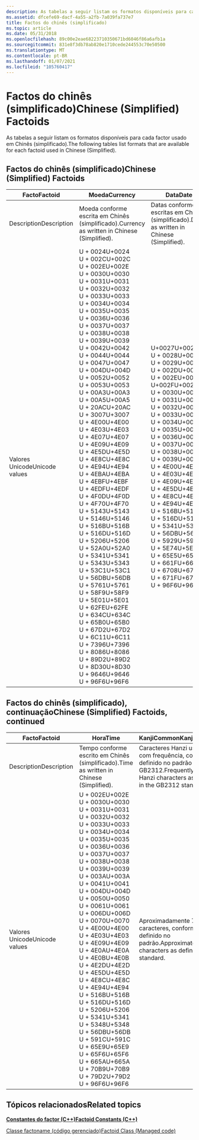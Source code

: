 ```yaml
---
description: As tabelas a seguir listam os formatos disponíveis para cada factor usado em Chinês (simplificado).
ms.assetid: dfcefe69-dacf-4a55-a2fb-7a039fa737e7
title: Factos do chinês (simplificado)
ms.topic: article
ms.date: 05/31/2018
ms.openlocfilehash: 89c00e2eae68223710350671bd6046f86a6afb1a
ms.sourcegitcommit: 831e8f3db78ab820e1710cede244553c70e50500
ms.translationtype: MT
ms.contentlocale: pt-BR
ms.lasthandoff: 01/07/2021
ms.locfileid: "105760417"
---
```

# <a name="chinese-simplified-factoids"></a><span data-ttu-id="3f20e-103">Factos do chinês (simplificado)</span><span class="sxs-lookup"><span data-stu-id="3f20e-103">Chinese (Simplified) Factoids</span></span>

<span data-ttu-id="3f20e-104">As tabelas a seguir listam os formatos disponíveis para cada factor usado em Chinês (simplificado).</span><span class="sxs-lookup"><span data-stu-id="3f20e-104">The following tables list formats that are available for each factoid used in Chinese (Simplified).</span></span>

## <a name="chinese-simplified-factoids"></a><span data-ttu-id="3f20e-105">Factos do chinês (simplificado)</span><span class="sxs-lookup"><span data-stu-id="3f20e-105">Chinese (Simplified) Factoids</span></span>



| <span data-ttu-id="3f20e-106">Facto</span><span class="sxs-lookup"><span data-stu-id="3f20e-106">Factoid</span></span>                   | <span data-ttu-id="3f20e-107">**Moeda**</span><span class="sxs-lookup"><span data-stu-id="3f20e-107">**Currency**</span></span>                                                                                                                                                                                                                                                                                                                                                                                                                                                                                                                                                                                                                                                                                                                                                                                                                                                                                                                                                                                                                                                                                          | <span data-ttu-id="3f20e-108">**Data**</span><span class="sxs-lookup"><span data-stu-id="3f20e-108">**Date**</span></span>                                                                                                                                                                                                                                                                                                                                                                                                                                                                                                                                                                                                          | <span data-ttu-id="3f20e-109">**Número**</span><span class="sxs-lookup"><span data-stu-id="3f20e-109">**Number**</span></span>                                                                                                                                                                                                                                                                                                                                                                                                                                                                                                                                                                                                                                                                                                  | <span data-ttu-id="3f20e-110">**Telephone**</span><span class="sxs-lookup"><span data-stu-id="3f20e-110">**Telephone**</span></span>                                                                                                                                                                                                                                                                                                                                                                                                                                                                                                                                                                                                                                   |
|---------------------------|-------------------------------------------------------------------------------------------------------------------------------------------------------------------------------------------------------------------------------------------------------------------------------------------------------------------------------------------------------------------------------------------------------------------------------------------------------------------------------------------------------------------------------------------------------------------------------------------------------------------------------------------------------------------------------------------------------------------------------------------------------------------------------------------------------------------------------------------------------------------------------------------------------------------------------------------------------------------------------------------------------------------------------------------------------------------------------------------------------|-------------------------------------------------------------------------------------------------------------------------------------------------------------------------------------------------------------------------------------------------------------------------------------------------------------------------------------------------------------------------------------------------------------------------------------------------------------------------------------------------------------------------------------------------------------------------------------------------------------------|-------------------------------------------------------------------------------------------------------------------------------------------------------------------------------------------------------------------------------------------------------------------------------------------------------------------------------------------------------------------------------------------------------------------------------------------------------------------------------------------------------------------------------------------------------------------------------------------------------------------------------------------------------------------------------------------------------------|-------------------------------------------------------------------------------------------------------------------------------------------------------------------------------------------------------------------------------------------------------------------------------------------------------------------------------------------------------------------------------------------------------------------------------------------------------------------------------------------------------------------------------------------------------------------------------------------------------------------------------------------------|
| <span data-ttu-id="3f20e-111">Description</span><span class="sxs-lookup"><span data-stu-id="3f20e-111">Description</span></span><br/>    | <span data-ttu-id="3f20e-112">Moeda conforme escrita em Chinês (simplificado).</span><span class="sxs-lookup"><span data-stu-id="3f20e-112">Currency as written in Chinese (Simplified).</span></span><br/>                                                                                                                                                                                                                                                                                                                                                                                                                                                                                                                                                                                                                                                                                                                                                                                                                                                                                                                                                                                                                                               | <span data-ttu-id="3f20e-113">Datas conforme escritas em Chinês (simplificado).</span><span class="sxs-lookup"><span data-stu-id="3f20e-113">Dates as written in Chinese (Simplified).</span></span><br/>                                                                                                                                                                                                                                                                                                                                                                                                                                                                                                                                                              | <span data-ttu-id="3f20e-114">Números conforme escritos em Chinês (simplificado).</span><span class="sxs-lookup"><span data-stu-id="3f20e-114">Numbers as written in Chinese (Simplified).</span></span><br/>                                                                                                                                                                                                                                                                                                                                                                                                                                                                                                                                                                                                                                                      | <span data-ttu-id="3f20e-115">Números de telefone, conforme escrito em Chinês (simplificado).</span><span class="sxs-lookup"><span data-stu-id="3f20e-115">Phone numbers as written in Chinese (Simplified).</span></span><br/>                                                                                                                                                                                                                                                                                                                                                                                                                                                                                                                                                                                    |
| <span data-ttu-id="3f20e-116">Valores Unicode</span><span class="sxs-lookup"><span data-stu-id="3f20e-116">Unicode values</span></span><br/> | <span data-ttu-id="3f20e-117">U + 0024</span><span class="sxs-lookup"><span data-stu-id="3f20e-117">U+0024</span></span><br/> <span data-ttu-id="3f20e-118">U + 002C</span><span class="sxs-lookup"><span data-stu-id="3f20e-118">U+002C</span></span><br/> <span data-ttu-id="3f20e-119">U + 002E</span><span class="sxs-lookup"><span data-stu-id="3f20e-119">U+002E</span></span><br/> <span data-ttu-id="3f20e-120">U + 0030</span><span class="sxs-lookup"><span data-stu-id="3f20e-120">U+0030</span></span><br/> <span data-ttu-id="3f20e-121">U + 0031</span><span class="sxs-lookup"><span data-stu-id="3f20e-121">U+0031</span></span><br/> <span data-ttu-id="3f20e-122">U + 0032</span><span class="sxs-lookup"><span data-stu-id="3f20e-122">U+0032</span></span><br/> <span data-ttu-id="3f20e-123">U + 0033</span><span class="sxs-lookup"><span data-stu-id="3f20e-123">U+0033</span></span><br/> <span data-ttu-id="3f20e-124">U + 0034</span><span class="sxs-lookup"><span data-stu-id="3f20e-124">U+0034</span></span><br/> <span data-ttu-id="3f20e-125">U + 0035</span><span class="sxs-lookup"><span data-stu-id="3f20e-125">U+0035</span></span><br/> <span data-ttu-id="3f20e-126">U + 0036</span><span class="sxs-lookup"><span data-stu-id="3f20e-126">U+0036</span></span><br/> <span data-ttu-id="3f20e-127">U + 0037</span><span class="sxs-lookup"><span data-stu-id="3f20e-127">U+0037</span></span><br/> <span data-ttu-id="3f20e-128">U + 0038</span><span class="sxs-lookup"><span data-stu-id="3f20e-128">U+0038</span></span><br/> <span data-ttu-id="3f20e-129">U + 0039</span><span class="sxs-lookup"><span data-stu-id="3f20e-129">U+0039</span></span><br/> <span data-ttu-id="3f20e-130">U + 0042</span><span class="sxs-lookup"><span data-stu-id="3f20e-130">U+0042</span></span><br/> <span data-ttu-id="3f20e-131">U + 0044</span><span class="sxs-lookup"><span data-stu-id="3f20e-131">U+0044</span></span><br/> <span data-ttu-id="3f20e-132">U + 0047</span><span class="sxs-lookup"><span data-stu-id="3f20e-132">U+0047</span></span><br/> <span data-ttu-id="3f20e-133">U + 004D</span><span class="sxs-lookup"><span data-stu-id="3f20e-133">U+004D</span></span><br/> <span data-ttu-id="3f20e-134">U + 0052</span><span class="sxs-lookup"><span data-stu-id="3f20e-134">U+0052</span></span><br/> <span data-ttu-id="3f20e-135">U + 0053</span><span class="sxs-lookup"><span data-stu-id="3f20e-135">U+0053</span></span><br/> <span data-ttu-id="3f20e-136">U + 00A3</span><span class="sxs-lookup"><span data-stu-id="3f20e-136">U+00A3</span></span><br/> <span data-ttu-id="3f20e-137">U + 00A5</span><span class="sxs-lookup"><span data-stu-id="3f20e-137">U+00A5</span></span><br/> <span data-ttu-id="3f20e-138">U + 20AC</span><span class="sxs-lookup"><span data-stu-id="3f20e-138">U+20AC</span></span><br/> <span data-ttu-id="3f20e-139">U + 3007</span><span class="sxs-lookup"><span data-stu-id="3f20e-139">U+3007</span></span><br/> <span data-ttu-id="3f20e-140">U + 4E00</span><span class="sxs-lookup"><span data-stu-id="3f20e-140">U+4E00</span></span><br/> <span data-ttu-id="3f20e-141">U + 4E03</span><span class="sxs-lookup"><span data-stu-id="3f20e-141">U+4E03</span></span><br/> <span data-ttu-id="3f20e-142">U + 4E07</span><span class="sxs-lookup"><span data-stu-id="3f20e-142">U+4E07</span></span><br/> <span data-ttu-id="3f20e-143">U + 4E09</span><span class="sxs-lookup"><span data-stu-id="3f20e-143">U+4E09</span></span><br/> <span data-ttu-id="3f20e-144">U + 4E5D</span><span class="sxs-lookup"><span data-stu-id="3f20e-144">U+4E5D</span></span><br/> <span data-ttu-id="3f20e-145">U + 4E8C</span><span class="sxs-lookup"><span data-stu-id="3f20e-145">U+4E8C</span></span><br/> <span data-ttu-id="3f20e-146">U + 4E94</span><span class="sxs-lookup"><span data-stu-id="3f20e-146">U+4E94</span></span><br/> <span data-ttu-id="3f20e-147">U + 4EBA</span><span class="sxs-lookup"><span data-stu-id="3f20e-147">U+4EBA</span></span><br/> <span data-ttu-id="3f20e-148">U + 4EBF</span><span class="sxs-lookup"><span data-stu-id="3f20e-148">U+4EBF</span></span><br/> <span data-ttu-id="3f20e-149">U + 4EDF</span><span class="sxs-lookup"><span data-stu-id="3f20e-149">U+4EDF</span></span><br/> <span data-ttu-id="3f20e-150">U + 4F0D</span><span class="sxs-lookup"><span data-stu-id="3f20e-150">U+4F0D</span></span><br/> <span data-ttu-id="3f20e-151">U + 4F70</span><span class="sxs-lookup"><span data-stu-id="3f20e-151">U+4F70</span></span><br/> <span data-ttu-id="3f20e-152">U + 5143</span><span class="sxs-lookup"><span data-stu-id="3f20e-152">U+5143</span></span><br/> <span data-ttu-id="3f20e-153">U + 5146</span><span class="sxs-lookup"><span data-stu-id="3f20e-153">U+5146</span></span><br/> <span data-ttu-id="3f20e-154">U + 516B</span><span class="sxs-lookup"><span data-stu-id="3f20e-154">U+516B</span></span><br/> <span data-ttu-id="3f20e-155">U + 516D</span><span class="sxs-lookup"><span data-stu-id="3f20e-155">U+516D</span></span><br/> <span data-ttu-id="3f20e-156">U + 5206</span><span class="sxs-lookup"><span data-stu-id="3f20e-156">U+5206</span></span><br/> <span data-ttu-id="3f20e-157">U + 52A0</span><span class="sxs-lookup"><span data-stu-id="3f20e-157">U+52A0</span></span><br/> <span data-ttu-id="3f20e-158">U + 5341</span><span class="sxs-lookup"><span data-stu-id="3f20e-158">U+5341</span></span><br/> <span data-ttu-id="3f20e-159">U + 5343</span><span class="sxs-lookup"><span data-stu-id="3f20e-159">U+5343</span></span><br/> <span data-ttu-id="3f20e-160">U + 53C1</span><span class="sxs-lookup"><span data-stu-id="3f20e-160">U+53C1</span></span><br/> <span data-ttu-id="3f20e-161">U + 56DB</span><span class="sxs-lookup"><span data-stu-id="3f20e-161">U+56DB</span></span><br/> <span data-ttu-id="3f20e-162">U + 5761</span><span class="sxs-lookup"><span data-stu-id="3f20e-162">U+5761</span></span><br/> <span data-ttu-id="3f20e-163">U + 58F9</span><span class="sxs-lookup"><span data-stu-id="3f20e-163">U+58F9</span></span><br/> <span data-ttu-id="3f20e-164">U + 5E01</span><span class="sxs-lookup"><span data-stu-id="3f20e-164">U+5E01</span></span><br/> <span data-ttu-id="3f20e-165">U + 62FE</span><span class="sxs-lookup"><span data-stu-id="3f20e-165">U+62FE</span></span><br/> <span data-ttu-id="3f20e-166">U + 634C</span><span class="sxs-lookup"><span data-stu-id="3f20e-166">U+634C</span></span><br/> <span data-ttu-id="3f20e-167">U + 65B0</span><span class="sxs-lookup"><span data-stu-id="3f20e-167">U+65B0</span></span><br/> <span data-ttu-id="3f20e-168">U + 67D2</span><span class="sxs-lookup"><span data-stu-id="3f20e-168">U+67D2</span></span><br/> <span data-ttu-id="3f20e-169">U + 6C11</span><span class="sxs-lookup"><span data-stu-id="3f20e-169">U+6C11</span></span><br/> <span data-ttu-id="3f20e-170">U + 7396</span><span class="sxs-lookup"><span data-stu-id="3f20e-170">U+7396</span></span><br/> <span data-ttu-id="3f20e-171">U + 8086</span><span class="sxs-lookup"><span data-stu-id="3f20e-171">U+8086</span></span><br/> <span data-ttu-id="3f20e-172">U + 89D2</span><span class="sxs-lookup"><span data-stu-id="3f20e-172">U+89D2</span></span><br/> <span data-ttu-id="3f20e-173">U + 8D30</span><span class="sxs-lookup"><span data-stu-id="3f20e-173">U+8D30</span></span><br/> <span data-ttu-id="3f20e-174">U + 9646</span><span class="sxs-lookup"><span data-stu-id="3f20e-174">U+9646</span></span><br/> <span data-ttu-id="3f20e-175">U + 96F6</span><span class="sxs-lookup"><span data-stu-id="3f20e-175">U+96F6</span></span><br/> | <span data-ttu-id="3f20e-176">U+0027</span><span class="sxs-lookup"><span data-stu-id="3f20e-176">U+0027</span></span><br/> <span data-ttu-id="3f20e-177">U + 0028</span><span class="sxs-lookup"><span data-stu-id="3f20e-177">U+0028</span></span><br/> <span data-ttu-id="3f20e-178">U + 0029</span><span class="sxs-lookup"><span data-stu-id="3f20e-178">U+0029</span></span><br/> <span data-ttu-id="3f20e-179">U + 002D</span><span class="sxs-lookup"><span data-stu-id="3f20e-179">U+002D</span></span><br/> <span data-ttu-id="3f20e-180">U + 002E</span><span class="sxs-lookup"><span data-stu-id="3f20e-180">U+002E</span></span><br/> <span data-ttu-id="3f20e-181">U+002F</span><span class="sxs-lookup"><span data-stu-id="3f20e-181">U+002F</span></span><br/> <span data-ttu-id="3f20e-182">U + 0030</span><span class="sxs-lookup"><span data-stu-id="3f20e-182">U+0030</span></span><br/> <span data-ttu-id="3f20e-183">U + 0031</span><span class="sxs-lookup"><span data-stu-id="3f20e-183">U+0031</span></span><br/> <span data-ttu-id="3f20e-184">U + 0032</span><span class="sxs-lookup"><span data-stu-id="3f20e-184">U+0032</span></span><br/> <span data-ttu-id="3f20e-185">U + 0033</span><span class="sxs-lookup"><span data-stu-id="3f20e-185">U+0033</span></span><br/> <span data-ttu-id="3f20e-186">U + 0034</span><span class="sxs-lookup"><span data-stu-id="3f20e-186">U+0034</span></span><br/> <span data-ttu-id="3f20e-187">U + 0035</span><span class="sxs-lookup"><span data-stu-id="3f20e-187">U+0035</span></span><br/> <span data-ttu-id="3f20e-188">U + 0036</span><span class="sxs-lookup"><span data-stu-id="3f20e-188">U+0036</span></span><br/> <span data-ttu-id="3f20e-189">U + 0037</span><span class="sxs-lookup"><span data-stu-id="3f20e-189">U+0037</span></span><br/> <span data-ttu-id="3f20e-190">U + 0038</span><span class="sxs-lookup"><span data-stu-id="3f20e-190">U+0038</span></span><br/> <span data-ttu-id="3f20e-191">U + 0039</span><span class="sxs-lookup"><span data-stu-id="3f20e-191">U+0039</span></span><br/> <span data-ttu-id="3f20e-192">U + 4E00</span><span class="sxs-lookup"><span data-stu-id="3f20e-192">U+4E00</span></span><br/> <span data-ttu-id="3f20e-193">U + 4E03</span><span class="sxs-lookup"><span data-stu-id="3f20e-193">U+4E03</span></span><br/> <span data-ttu-id="3f20e-194">U + 4E09</span><span class="sxs-lookup"><span data-stu-id="3f20e-194">U+4E09</span></span><br/> <span data-ttu-id="3f20e-195">U + 4E5D</span><span class="sxs-lookup"><span data-stu-id="3f20e-195">U+4E5D</span></span><br/> <span data-ttu-id="3f20e-196">U + 4E8C</span><span class="sxs-lookup"><span data-stu-id="3f20e-196">U+4E8C</span></span><br/> <span data-ttu-id="3f20e-197">U + 4E94</span><span class="sxs-lookup"><span data-stu-id="3f20e-197">U+4E94</span></span><br/> <span data-ttu-id="3f20e-198">U + 516B</span><span class="sxs-lookup"><span data-stu-id="3f20e-198">U+516B</span></span><br/> <span data-ttu-id="3f20e-199">U + 516D</span><span class="sxs-lookup"><span data-stu-id="3f20e-199">U+516D</span></span><br/> <span data-ttu-id="3f20e-200">U + 5341</span><span class="sxs-lookup"><span data-stu-id="3f20e-200">U+5341</span></span><br/> <span data-ttu-id="3f20e-201">U + 56DB</span><span class="sxs-lookup"><span data-stu-id="3f20e-201">U+56DB</span></span><br/> <span data-ttu-id="3f20e-202">U + 5929</span><span class="sxs-lookup"><span data-stu-id="3f20e-202">U+5929</span></span><br/> <span data-ttu-id="3f20e-203">U + 5E74</span><span class="sxs-lookup"><span data-stu-id="3f20e-203">U+5E74</span></span><br/> <span data-ttu-id="3f20e-204">U + 65E5</span><span class="sxs-lookup"><span data-stu-id="3f20e-204">U+65E5</span></span><br/> <span data-ttu-id="3f20e-205">U + 661F</span><span class="sxs-lookup"><span data-stu-id="3f20e-205">U+661F</span></span><br/> <span data-ttu-id="3f20e-206">U + 6708</span><span class="sxs-lookup"><span data-stu-id="3f20e-206">U+6708</span></span><br/> <span data-ttu-id="3f20e-207">U + 671F</span><span class="sxs-lookup"><span data-stu-id="3f20e-207">U+671F</span></span><br/> <span data-ttu-id="3f20e-208">U + 96F6</span><span class="sxs-lookup"><span data-stu-id="3f20e-208">U+96F6</span></span><br/> | <span data-ttu-id="3f20e-209">U + 0024</span><span class="sxs-lookup"><span data-stu-id="3f20e-209">U+0024</span></span><br/> <span data-ttu-id="3f20e-210">U + 0025</span><span class="sxs-lookup"><span data-stu-id="3f20e-210">U+0025</span></span><br/> <span data-ttu-id="3f20e-211">U + 0028</span><span class="sxs-lookup"><span data-stu-id="3f20e-211">U+0028</span></span><br/> <span data-ttu-id="3f20e-212">U + 0029</span><span class="sxs-lookup"><span data-stu-id="3f20e-212">U+0029</span></span><br/> <span data-ttu-id="3f20e-213">U + 002A</span><span class="sxs-lookup"><span data-stu-id="3f20e-213">U+002A</span></span><br/> <span data-ttu-id="3f20e-214">U + 002B</span><span class="sxs-lookup"><span data-stu-id="3f20e-214">U+002B</span></span><br/> <span data-ttu-id="3f20e-215">U + 002C</span><span class="sxs-lookup"><span data-stu-id="3f20e-215">U+002C</span></span><br/> <span data-ttu-id="3f20e-216">U + 002D</span><span class="sxs-lookup"><span data-stu-id="3f20e-216">U+002D</span></span><br/> <span data-ttu-id="3f20e-217">U + 002E</span><span class="sxs-lookup"><span data-stu-id="3f20e-217">U+002E</span></span><br/> <span data-ttu-id="3f20e-218">U+002F</span><span class="sxs-lookup"><span data-stu-id="3f20e-218">U+002F</span></span><br/> <span data-ttu-id="3f20e-219">U + 0030</span><span class="sxs-lookup"><span data-stu-id="3f20e-219">U+0030</span></span><br/> <span data-ttu-id="3f20e-220">U + 0031</span><span class="sxs-lookup"><span data-stu-id="3f20e-220">U+0031</span></span><br/> <span data-ttu-id="3f20e-221">U + 0032</span><span class="sxs-lookup"><span data-stu-id="3f20e-221">U+0032</span></span><br/> <span data-ttu-id="3f20e-222">U + 0033</span><span class="sxs-lookup"><span data-stu-id="3f20e-222">U+0033</span></span><br/> <span data-ttu-id="3f20e-223">U + 0034</span><span class="sxs-lookup"><span data-stu-id="3f20e-223">U+0034</span></span><br/> <span data-ttu-id="3f20e-224">U + 0035</span><span class="sxs-lookup"><span data-stu-id="3f20e-224">U+0035</span></span><br/> <span data-ttu-id="3f20e-225">U + 0036</span><span class="sxs-lookup"><span data-stu-id="3f20e-225">U+0036</span></span><br/> <span data-ttu-id="3f20e-226">U + 0037</span><span class="sxs-lookup"><span data-stu-id="3f20e-226">U+0037</span></span><br/> <span data-ttu-id="3f20e-227">U + 0038</span><span class="sxs-lookup"><span data-stu-id="3f20e-227">U+0038</span></span><br/> <span data-ttu-id="3f20e-228">U + 0039</span><span class="sxs-lookup"><span data-stu-id="3f20e-228">U+0039</span></span><br/> <span data-ttu-id="3f20e-229">U + 003A</span><span class="sxs-lookup"><span data-stu-id="3f20e-229">U+003A</span></span><br/> <span data-ttu-id="3f20e-230">U + 003C</span><span class="sxs-lookup"><span data-stu-id="3f20e-230">U+003C</span></span><br/> <span data-ttu-id="3f20e-231">U + 003D</span><span class="sxs-lookup"><span data-stu-id="3f20e-231">U+003D</span></span><br/> <span data-ttu-id="3f20e-232">U + 003E</span><span class="sxs-lookup"><span data-stu-id="3f20e-232">U+003E</span></span><br/> <span data-ttu-id="3f20e-233">U + 005E</span><span class="sxs-lookup"><span data-stu-id="3f20e-233">U+005E</span></span><br/> <span data-ttu-id="3f20e-234">U + 007B</span><span class="sxs-lookup"><span data-stu-id="3f20e-234">U+007B</span></span><br/> <span data-ttu-id="3f20e-235">U + 007D</span><span class="sxs-lookup"><span data-stu-id="3f20e-235">U+007D</span></span><br/> <span data-ttu-id="3f20e-236">U + 00A3</span><span class="sxs-lookup"><span data-stu-id="3f20e-236">U+00A3</span></span><br/> <span data-ttu-id="3f20e-237">U + 00A5</span><span class="sxs-lookup"><span data-stu-id="3f20e-237">U+00A5</span></span><br/> <span data-ttu-id="3f20e-238">U + 00B1</span><span class="sxs-lookup"><span data-stu-id="3f20e-238">U+00B1</span></span><br/> <span data-ttu-id="3f20e-239">U + 00D7</span><span class="sxs-lookup"><span data-stu-id="3f20e-239">U+00D7</span></span><br/> <span data-ttu-id="3f20e-240">U + 00F7</span><span class="sxs-lookup"><span data-stu-id="3f20e-240">U+00F7</span></span><br/> <span data-ttu-id="3f20e-241">U + 2030</span><span class="sxs-lookup"><span data-stu-id="3f20e-241">U+2030</span></span><br/> <span data-ttu-id="3f20e-242">U + 20AC</span><span class="sxs-lookup"><span data-stu-id="3f20e-242">U+20AC</span></span><br/> <span data-ttu-id="3f20e-243">U + 2260</span><span class="sxs-lookup"><span data-stu-id="3f20e-243">U+2260</span></span><br/> <span data-ttu-id="3f20e-244">U + 2264</span><span class="sxs-lookup"><span data-stu-id="3f20e-244">U+2264</span></span><br/> <span data-ttu-id="3f20e-245">U + 2265</span><span class="sxs-lookup"><span data-stu-id="3f20e-245">U+2265</span></span><br/> <span data-ttu-id="3f20e-246">U + 25B3</span><span class="sxs-lookup"><span data-stu-id="3f20e-246">U+25B3</span></span><br/> | <span data-ttu-id="3f20e-247">U + 0028</span><span class="sxs-lookup"><span data-stu-id="3f20e-247">U+0028</span></span><br/> <span data-ttu-id="3f20e-248">U + 0029</span><span class="sxs-lookup"><span data-stu-id="3f20e-248">U+0029</span></span><br/> <span data-ttu-id="3f20e-249">U + 002B</span><span class="sxs-lookup"><span data-stu-id="3f20e-249">U+002B</span></span><br/> <span data-ttu-id="3f20e-250">U + 002D</span><span class="sxs-lookup"><span data-stu-id="3f20e-250">U+002D</span></span><br/> <span data-ttu-id="3f20e-251">U + 002E</span><span class="sxs-lookup"><span data-stu-id="3f20e-251">U+002E</span></span><br/> <span data-ttu-id="3f20e-252">U+002F</span><span class="sxs-lookup"><span data-stu-id="3f20e-252">U+002F</span></span><br/> <span data-ttu-id="3f20e-253">U + 0030</span><span class="sxs-lookup"><span data-stu-id="3f20e-253">U+0030</span></span><br/> <span data-ttu-id="3f20e-254">U + 0031</span><span class="sxs-lookup"><span data-stu-id="3f20e-254">U+0031</span></span><br/> <span data-ttu-id="3f20e-255">U + 0032</span><span class="sxs-lookup"><span data-stu-id="3f20e-255">U+0032</span></span><br/> <span data-ttu-id="3f20e-256">U + 0033</span><span class="sxs-lookup"><span data-stu-id="3f20e-256">U+0033</span></span><br/> <span data-ttu-id="3f20e-257">U + 0034</span><span class="sxs-lookup"><span data-stu-id="3f20e-257">U+0034</span></span><br/> <span data-ttu-id="3f20e-258">U + 0035</span><span class="sxs-lookup"><span data-stu-id="3f20e-258">U+0035</span></span><br/> <span data-ttu-id="3f20e-259">U + 0036</span><span class="sxs-lookup"><span data-stu-id="3f20e-259">U+0036</span></span><br/> <span data-ttu-id="3f20e-260">U + 0037</span><span class="sxs-lookup"><span data-stu-id="3f20e-260">U+0037</span></span><br/> <span data-ttu-id="3f20e-261">U + 0038</span><span class="sxs-lookup"><span data-stu-id="3f20e-261">U+0038</span></span><br/> <span data-ttu-id="3f20e-262">U + 0039</span><span class="sxs-lookup"><span data-stu-id="3f20e-262">U+0039</span></span><br/> <span data-ttu-id="3f20e-263">U + 0045</span><span class="sxs-lookup"><span data-stu-id="3f20e-263">U+0045</span></span><br/> <span data-ttu-id="3f20e-264">U + 0054</span><span class="sxs-lookup"><span data-stu-id="3f20e-264">U+0054</span></span><br/> <span data-ttu-id="3f20e-265">U + 0058</span><span class="sxs-lookup"><span data-stu-id="3f20e-265">U+0058</span></span><br/> <span data-ttu-id="3f20e-266">U + 3007</span><span class="sxs-lookup"><span data-stu-id="3f20e-266">U+3007</span></span><br/> <span data-ttu-id="3f20e-267">U + 4E00</span><span class="sxs-lookup"><span data-stu-id="3f20e-267">U+4E00</span></span><br/> <span data-ttu-id="3f20e-268">U + 4E03</span><span class="sxs-lookup"><span data-stu-id="3f20e-268">U+4E03</span></span><br/> <span data-ttu-id="3f20e-269">U + 4E09</span><span class="sxs-lookup"><span data-stu-id="3f20e-269">U+4E09</span></span><br/> <span data-ttu-id="3f20e-270">U + 4E5D</span><span class="sxs-lookup"><span data-stu-id="3f20e-270">U+4E5D</span></span><br/> <span data-ttu-id="3f20e-271">U + 4E8C</span><span class="sxs-lookup"><span data-stu-id="3f20e-271">U+4E8C</span></span><br/> <span data-ttu-id="3f20e-272">U + 4E94</span><span class="sxs-lookup"><span data-stu-id="3f20e-272">U+4E94</span></span><br/> <span data-ttu-id="3f20e-273">U + 516B</span><span class="sxs-lookup"><span data-stu-id="3f20e-273">U+516B</span></span><br/> <span data-ttu-id="3f20e-274">U + 516D</span><span class="sxs-lookup"><span data-stu-id="3f20e-274">U+516D</span></span><br/> <span data-ttu-id="3f20e-275">U + 5206</span><span class="sxs-lookup"><span data-stu-id="3f20e-275">U+5206</span></span><br/> <span data-ttu-id="3f20e-276">U + 56DB</span><span class="sxs-lookup"><span data-stu-id="3f20e-276">U+56DB</span></span><br/> <span data-ttu-id="3f20e-277">U + 673A</span><span class="sxs-lookup"><span data-stu-id="3f20e-277">U+673A</span></span><br/> <span data-ttu-id="3f20e-278">U + 8F6C</span><span class="sxs-lookup"><span data-stu-id="3f20e-278">U+8F6C</span></span><br/> <span data-ttu-id="3f20e-279">U + 96F6</span><span class="sxs-lookup"><span data-stu-id="3f20e-279">U+96F6</span></span><br/> <span data-ttu-id="3f20e-280">EXT</span><span class="sxs-lookup"><span data-stu-id="3f20e-280">EXT</span></span><br/> <span data-ttu-id="3f20e-281">externa</span><span class="sxs-lookup"><span data-stu-id="3f20e-281">ext</span></span><br/> |



 

## <a name="chinese-simplified-factoids-continued"></a><span data-ttu-id="3f20e-282">Factos do chinês (simplificado), continuação</span><span class="sxs-lookup"><span data-stu-id="3f20e-282">Chinese (Simplified) Factoids, continued</span></span>



| <span data-ttu-id="3f20e-283">Facto</span><span class="sxs-lookup"><span data-stu-id="3f20e-283">Factoid</span></span>                   | <span data-ttu-id="3f20e-284">**Hora**</span><span class="sxs-lookup"><span data-stu-id="3f20e-284">**Time**</span></span>                                                                                                                                                                                                                                                                                                                                                                                                                                                                                                                                                                                                                                                                                                                                        | <span data-ttu-id="3f20e-285">**KanjiCommon**</span><span class="sxs-lookup"><span data-stu-id="3f20e-285">**KanjiCommon**</span></span>                                                                | <span data-ttu-id="3f20e-286">**ChineseSimpleCommon**</span><span class="sxs-lookup"><span data-stu-id="3f20e-286">**ChineseSimpleCommon**</span></span>                                                                                                      |
|---------------------------|-------------------------------------------------------------------------------------------------------------------------------------------------------------------------------------------------------------------------------------------------------------------------------------------------------------------------------------------------------------------------------------------------------------------------------------------------------------------------------------------------------------------------------------------------------------------------------------------------------------------------------------------------------------------------------------------------------------------------------------------------|--------------------------------------------------------------------------------|------------------------------------------------------------------------------------------------------------------------------|
| <span data-ttu-id="3f20e-287">Description</span><span class="sxs-lookup"><span data-stu-id="3f20e-287">Description</span></span><br/>    | <span data-ttu-id="3f20e-288">Tempo conforme escrito em Chinês (simplificado).</span><span class="sxs-lookup"><span data-stu-id="3f20e-288">Time as written in Chinese (Simplified).</span></span><br/>                                                                                                                                                                                                                                                                                                                                                                                                                                                                                                                                                                                                                                                                                             | <span data-ttu-id="3f20e-289">Caracteres Hanzi usados com frequência, conforme definido no padrão GB2312.</span><span class="sxs-lookup"><span data-stu-id="3f20e-289">Frequently used Hanzi characters as defined in the GB2312 standard.</span></span><br/> | <span data-ttu-id="3f20e-290">Todos os caracteres chineses kanji comuns, bem como caracteres alfanuméricos comuns, Pontuação padrão e símbolos.</span><span class="sxs-lookup"><span data-stu-id="3f20e-290">All Chinese Kanji Common characters as well as common alphanumeric characters, standard punctuation, and symbols.</span></span><br/> |
| <span data-ttu-id="3f20e-291">Valores Unicode</span><span class="sxs-lookup"><span data-stu-id="3f20e-291">Unicode values</span></span><br/> | <span data-ttu-id="3f20e-292">U + 002E</span><span class="sxs-lookup"><span data-stu-id="3f20e-292">U+002E</span></span><br/> <span data-ttu-id="3f20e-293">U + 0030</span><span class="sxs-lookup"><span data-stu-id="3f20e-293">U+0030</span></span><br/> <span data-ttu-id="3f20e-294">U + 0031</span><span class="sxs-lookup"><span data-stu-id="3f20e-294">U+0031</span></span><br/> <span data-ttu-id="3f20e-295">U + 0032</span><span class="sxs-lookup"><span data-stu-id="3f20e-295">U+0032</span></span><br/> <span data-ttu-id="3f20e-296">U + 0033</span><span class="sxs-lookup"><span data-stu-id="3f20e-296">U+0033</span></span><br/> <span data-ttu-id="3f20e-297">U + 0034</span><span class="sxs-lookup"><span data-stu-id="3f20e-297">U+0034</span></span><br/> <span data-ttu-id="3f20e-298">U + 0035</span><span class="sxs-lookup"><span data-stu-id="3f20e-298">U+0035</span></span><br/> <span data-ttu-id="3f20e-299">U + 0036</span><span class="sxs-lookup"><span data-stu-id="3f20e-299">U+0036</span></span><br/> <span data-ttu-id="3f20e-300">U + 0037</span><span class="sxs-lookup"><span data-stu-id="3f20e-300">U+0037</span></span><br/> <span data-ttu-id="3f20e-301">U + 0038</span><span class="sxs-lookup"><span data-stu-id="3f20e-301">U+0038</span></span><br/> <span data-ttu-id="3f20e-302">U + 0039</span><span class="sxs-lookup"><span data-stu-id="3f20e-302">U+0039</span></span><br/> <span data-ttu-id="3f20e-303">U + 003A</span><span class="sxs-lookup"><span data-stu-id="3f20e-303">U+003A</span></span><br/> <span data-ttu-id="3f20e-304">U + 0041</span><span class="sxs-lookup"><span data-stu-id="3f20e-304">U+0041</span></span><br/> <span data-ttu-id="3f20e-305">U + 004D</span><span class="sxs-lookup"><span data-stu-id="3f20e-305">U+004D</span></span><br/> <span data-ttu-id="3f20e-306">U + 0050</span><span class="sxs-lookup"><span data-stu-id="3f20e-306">U+0050</span></span><br/> <span data-ttu-id="3f20e-307">U + 0061</span><span class="sxs-lookup"><span data-stu-id="3f20e-307">U+0061</span></span><br/> <span data-ttu-id="3f20e-308">U + 006D</span><span class="sxs-lookup"><span data-stu-id="3f20e-308">U+006D</span></span><br/> <span data-ttu-id="3f20e-309">U + 0070</span><span class="sxs-lookup"><span data-stu-id="3f20e-309">U+0070</span></span><br/> <span data-ttu-id="3f20e-310">U + 4E00</span><span class="sxs-lookup"><span data-stu-id="3f20e-310">U+4E00</span></span><br/> <span data-ttu-id="3f20e-311">U + 4E03</span><span class="sxs-lookup"><span data-stu-id="3f20e-311">U+4E03</span></span><br/> <span data-ttu-id="3f20e-312">U + 4E09</span><span class="sxs-lookup"><span data-stu-id="3f20e-312">U+4E09</span></span><br/> <span data-ttu-id="3f20e-313">U + 4E0A</span><span class="sxs-lookup"><span data-stu-id="3f20e-313">U+4E0A</span></span><br/> <span data-ttu-id="3f20e-314">U + 4E0B</span><span class="sxs-lookup"><span data-stu-id="3f20e-314">U+4E0B</span></span><br/> <span data-ttu-id="3f20e-315">U + 4E2D</span><span class="sxs-lookup"><span data-stu-id="3f20e-315">U+4E2D</span></span><br/> <span data-ttu-id="3f20e-316">U + 4E5D</span><span class="sxs-lookup"><span data-stu-id="3f20e-316">U+4E5D</span></span><br/> <span data-ttu-id="3f20e-317">U + 4E8C</span><span class="sxs-lookup"><span data-stu-id="3f20e-317">U+4E8C</span></span><br/> <span data-ttu-id="3f20e-318">U + 4E94</span><span class="sxs-lookup"><span data-stu-id="3f20e-318">U+4E94</span></span><br/> <span data-ttu-id="3f20e-319">U + 516B</span><span class="sxs-lookup"><span data-stu-id="3f20e-319">U+516B</span></span><br/> <span data-ttu-id="3f20e-320">U + 516D</span><span class="sxs-lookup"><span data-stu-id="3f20e-320">U+516D</span></span><br/> <span data-ttu-id="3f20e-321">U + 5206</span><span class="sxs-lookup"><span data-stu-id="3f20e-321">U+5206</span></span><br/> <span data-ttu-id="3f20e-322">U + 5341</span><span class="sxs-lookup"><span data-stu-id="3f20e-322">U+5341</span></span><br/> <span data-ttu-id="3f20e-323">U + 5348</span><span class="sxs-lookup"><span data-stu-id="3f20e-323">U+5348</span></span><br/> <span data-ttu-id="3f20e-324">U + 56DB</span><span class="sxs-lookup"><span data-stu-id="3f20e-324">U+56DB</span></span><br/> <span data-ttu-id="3f20e-325">U + 591C</span><span class="sxs-lookup"><span data-stu-id="3f20e-325">U+591C</span></span><br/> <span data-ttu-id="3f20e-326">U + 65E9</span><span class="sxs-lookup"><span data-stu-id="3f20e-326">U+65E9</span></span><br/> <span data-ttu-id="3f20e-327">U + 65F6</span><span class="sxs-lookup"><span data-stu-id="3f20e-327">U+65F6</span></span><br/> <span data-ttu-id="3f20e-328">U + 665A</span><span class="sxs-lookup"><span data-stu-id="3f20e-328">U+665A</span></span><br/> <span data-ttu-id="3f20e-329">U + 70B9</span><span class="sxs-lookup"><span data-stu-id="3f20e-329">U+70B9</span></span><br/> <span data-ttu-id="3f20e-330">U + 79D2</span><span class="sxs-lookup"><span data-stu-id="3f20e-330">U+79D2</span></span><br/> <span data-ttu-id="3f20e-331">U + 96F6</span><span class="sxs-lookup"><span data-stu-id="3f20e-331">U+96F6</span></span><br/> | <span data-ttu-id="3f20e-332">Aproximadamente 7.000 caracteres, conforme definido no padrão.</span><span class="sxs-lookup"><span data-stu-id="3f20e-332">Approximately 7,000 characters as defined in the standard.</span></span><br/>          | <span data-ttu-id="3f20e-333">Conforme definido na descrição.</span><span class="sxs-lookup"><span data-stu-id="3f20e-333">As defined in description.</span></span><br/>                                                                                        |



 

## <a name="related-topics"></a><span data-ttu-id="3f20e-334">Tópicos relacionados</span><span class="sxs-lookup"><span data-stu-id="3f20e-334">Related topics</span></span>

<dl> <dt>

[<span data-ttu-id="3f20e-335">**Constantes do factor (C++)**</span><span class="sxs-lookup"><span data-stu-id="3f20e-335">**Factoid Constants (C++)**</span></span>](factoid-constants.md)
</dt> <dt>

<span data-ttu-id="3f20e-336">[Classe factoname (código gerenciado)](/previous-versions/ms583657(v=vs.100))</span><span class="sxs-lookup"><span data-stu-id="3f20e-336">[Factoid Class (Managed code)](/previous-versions/ms583657(v=vs.100))</span></span>
</dt> </dl>

 

